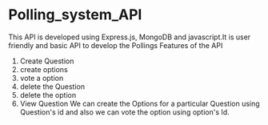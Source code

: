 # Polling_system_API

This API is developed using Express.js, MongoDB and javascript.It is user friendly and basic API to develop the Pollings
Features of the API
  1. Create Question
  2. create options
  3. vote a option
  4. delete the Question
  5. delete the option
  6. View Question
We can create the Options for a particular Question using Question's id and also we can vote the option using option's Id.
